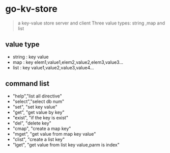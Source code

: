 # go-kv-store
> a key-value store server and client
> Three value types: string ,map and list

## value type
+ string : key	value
+ map    : key	elem1,value1,elem2,value2,elem3,value3...
+ list   : key	value1,value2,value3,value4...

## command list
+ "help","list all directive"
+ "select","select db num"
+ "set", "set key value"
+ "get", "get value by key"
+ "exist", "if the key is exist"
+ "del", "delete key"
+ "cmap", "create a map key"
+ "mget", "get value from map key value"
+ "clist", "create a list key"
+ "lget", "get value from list key value,parm is index"